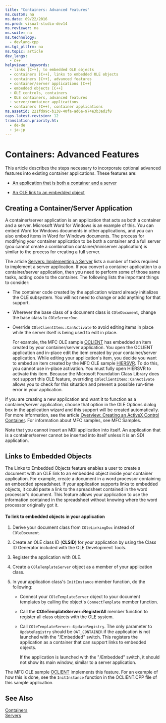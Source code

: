 ```yaml
---
title: "Containers: Advanced Features"
ms.custom: na
ms.date: 09/22/2016
ms.prod: visual-studio-dev14
ms.reviewer: na
ms.suite: na
ms.technology: 
  - devlang-cpp
ms.tgt_pltfrm: na
ms.topic: article
dev_langs: 
  - C++
helpviewer_keywords: 
  - links [C++], to embedded OLE objects
  - containers [C++], links to embedded OLE objects
  - containers [C++], advanced features
  - container/server applications [C++]
  - embedded objects [C++]
  - OLE controls, containers
  - OLE containers, advanced features
  - server/container applications
  - containers [C++], container applications
ms.assetid: 221fd99c-b138-40fa-ad6a-974e3b3ad1f8
caps.latest.revision: 12
translation.priority.ht: 
  - de-de
  - ja-jp
---
```

# Containers: Advanced Features
This article describes the steps necessary to incorporate optional advanced features into existing container applications. These features are:  
  
-   [An application that is both a container and a server](#_core_creating_a_container.2f.server_application)  
  
-   [An OLE link to an embedded object](#_core_links_to_embedded_objects)  
  
##  <a name="_core_creating_a_container.2f.server_application"></a> Creating a Container/Server Application  
 A container/server application is an application that acts as both a container and a server. Microsoft Word for Windows is an example of this. You can embed Word for Windows documents in other applications, and you can also embed items in Word for Windows documents. The process for modifying your container application to be both a container and a full server (you cannot create a combination container/miniserver application) is similar to the process for creating a full server.  
  
 The article [Servers: Implementing a Server](../vs140/servers--implementing-a-server.md) lists a number of tasks required to implement a server application. If you convert a container application to a container/server application, then you need to perform some of those same tasks, adding code to the container. The following lists the important things to consider:  
  
-   The container code created by the application wizard already initializes the OLE subsystem. You will not need to change or add anything for that support.  
  
-   Wherever the base class of a document class is `COleDocument`, change the base class to `COleServerDoc`.  
  
-   Override `COleClientItem::CanActivate` to avoid editing items in place while the server itself is being used to edit in place.  
  
     For example, the MFC OLE sample [OCLIENT](../vs140/visual-c---samples.md) has embedded an item created by your container/server application. You open the OCLIENT application and in-place edit the item created by your container/server application. While editing your application's item, you decide you want to embed an item created by the MFC OLE sample [HIERSVR](../vs140/visual-c---samples.md). To do this, you cannot use in-place activation. You must fully open HIERSVR to activate this item. Because the Microsoft Foundation Class Library does not support this OLE feature, overriding `COleClientItem::CanActivate` allows you to check for this situation and prevent a possible run-time error in your application.  
  
 If you are creating a new application and want it to function as a container/server application, choose that option in the OLE Options dialog box in the application wizard and this support will be created automatically. For more information, see the article [Overview: Creating an ActiveX Control Container](../vs140/creating-an-mfc-activex-control-container.md). For information about MFC samples, see MFC Samples.  
  
 Note that you cannot insert an MDI application into itself. An application that is a container/server cannot be inserted into itself unless it is an SDI application.  
  
##  <a name="_core_links_to_embedded_objects"></a> Links to Embedded Objects  
 The Links to Embedded Objects feature enables a user to create a document with an OLE link to an embedded object inside your container application. For example, create a document in a word processor containing an embedded spreadsheet. If your application supports links to embedded objects, it could paste a link to the spreadsheet contained in the word processor's document. This feature allows your application to use the information contained in the spreadsheet without knowing where the word processor originally got it.  
  
#### To link to embedded objects in your application  
  
1.  Derive your document class from `COleLinkingDoc` instead of `COleDocument`.  
  
2.  Create an OLE class ID (**CLSID**) for your application by using the Class ID Generator included with the OLE Development Tools.  
  
3.  Register the application with OLE.  
  
4.  Create a `COleTemplateServer` object as a member of your application class.  
  
5.  In your application class's `InitInstance` member function, do the following:  
  
    -   Connect your `COleTemplateServer` object to your document templates by calling the object's `ConnectTemplate` member function.  
  
    -   Call the **COleTemplateServer::RegisterAll** member function to register all class objects with the OLE system.  
  
    -   Call `COleTemplateServer::UpdateRegistry`. The only parameter to `UpdateRegistry` should be `OAT_CONTAINER` if the application is not launched with the "/Embedded" switch. This registers the application as a container that can support links to embedded objects.  
  
         If the application is launched with the "/Embedded" switch, it should not show its main window, similar to a server application.  
  
 The MFC OLE sample [OCLIENT](../vs140/visual-c---samples.md) implements this feature. For an example of how this is done, see the `InitInstance` function in the OCLIENT.CPP file of this sample application.  
  
## See Also  
 [Containers](../vs140/containers.md)   
 [Servers](../vs140/servers.md)